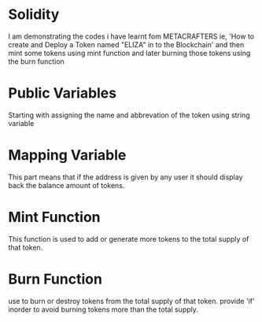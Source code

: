 # Solidity
I am demonstrating the codes i have learnt fom METACRAFTERS
ie, 'How to create and Deploy a Token named "ELIZA" in to the Blockchain' 
and then mint some tokens using mint function and later burning those tokens using the burn function

# Public Variables
Starting with assigning the name and abbrevation of the token using string variable
# Mapping Variable
This part means that if the address is given by any user it should display back the balance amount of tokens.

# Mint Function
This function is used to add or generate more tokens to the total supply of that token.
# Burn Function
use to burn or destroy tokens from the total supply of that token. provide 'if' inorder to avoid burning tokens more than the total supply.
